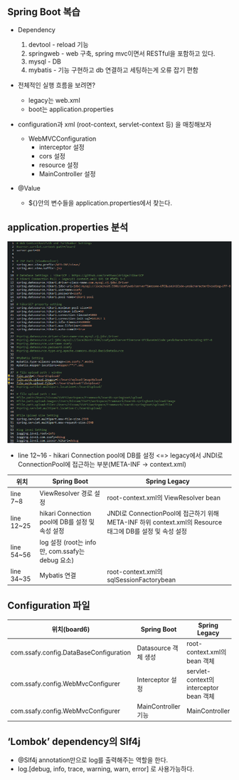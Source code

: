 

## Spring Boot 복습

- Dependency
    1. devtool - reload 기능
    2. springweb - web 구축, spring mvc이면서 RESTful을 포함하고 있다.
    3. mysql - DB
    4. mybatis - 기능 구현하고 db 연결하고 세팅하는게 오류 잡기 편함

- 전체적인 실행 흐름을 보려면?
    - legacy는 web.xml
    - boot는 application.properties

- configuration과 xml (root-context, servlet-context 등) 을 매칭해보자
    - WebMVCConfiguration
        - interceptor 설정
        - cors 설정
        - resource 설정
        - MainController 설정

- @Value
    - ${}안의 변수들을 application.properties에서 찾는다.

## application.properties 분석

![Untitled](https://github.com/MJ-Kor/SSAFY11th-Gwangju04-WebStudy/blob/main/MJ-Kor/SSAFYLectures/Spring/imgs/spring_boot.png)

- line 12~16 - hikari Connection pool에 DB를 설정 <=> legacy에서 JNDI로 ConnectionPool에 접근하는 부분(META-INF → context.xml)

| 위치 | Spring Boot | Spring Legacy |
| --- | --- | --- |
| line 7~8 | ViewResolver 경로 설정 | root-context.xml의 ViewResolver bean |
| line 12~25 | hikari Connection pool에 DB를 설정 및 속성 설정 | JNDI로 ConnectionPool에 접근하기 위해 META-INF 하위 context.xml의 Resource 태그에 DB를 설정 및 속성 설정 |
| line 54~56 | log 설정 (root는 info만, com.ssafy는 debug 요소) |  |
| line 34~35 | Mybatis 연결 | root-context.xml의 sqlSessionFactorybean |

## Configuration 파일


| 위치(board6) | Spring Boot | Spring Legacy |
| --- | --- | --- |
| com.ssafy.config.DataBaseConfiguration | Datasource 객체 생성 | root-context.xml의 bean 객체 |
| com.ssafy.config.WebMvcConfigurer | Interceptor 설정 | servlet-context의 interceptor bean 객체 |
| com.ssafy.config.WebMvcConfigurer | MainController 기능 | MainController |

## ‘Lombok’ dependency의 Slf4j


- @Slf4j annotation만으로 log를 출력해주는 역할을 한다.
- log.[debug, info, trace, warning, warn, error] 로 사용가능하다.
